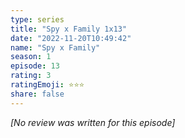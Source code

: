 ```yaml
---
type: series
title: "Spy x Family 1x13"
date: "2022-11-20T10:49:42"
name: "Spy x Family"
season: 1
episode: 13
rating: 3
ratingEmoji: ⭐️⭐️⭐️
share: false
---
```


_[No review was written for this episode]_
